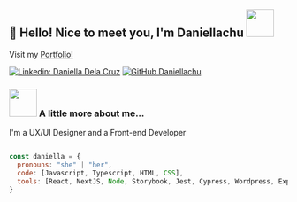 <h2>👋 Hello! Nice to meet you, I'm Daniellachu <img src="https://media.giphy.com/media/mGcNjsfWAjY5AEZNw6/giphy.gif" width="50"></h2>

<p>Visit my 
    <a href="https://daniellachu-portfolio.vercel.app/"> Portfolio! </a> 
</p>

[![Linkedin: Daniella Dela Cruz](https://img.shields.io/badge/-thaianebraga-blue?style=flat-square&logo=Linkedin&logoColor=white&link=https://www.linkedin.com/in/daniellachu/)](https://www.linkedin.com/in/daniellachu)
[![GitHub Daniellachu](https://img.shields.io/github/followers/daniellachu?label=follow&style=social)](https://github.com/Daniellachu)

### <img src="https://media.giphy.com/media/VgCDAzcKvsR6OM0uWg/giphy.gif" width="50"> A little more about me...  


<p>I'm a UX/UI Designer and a Front-end Developer</p>

```javascript

const daniella = {
  pronouns: "she" | "her",
  code: [Javascript, Typescript, HTML, CSS],
  tools: [React, NextJS, Node, Storybook, Jest, Cypress, Wordpress, Expo, Android Studio],
}
```